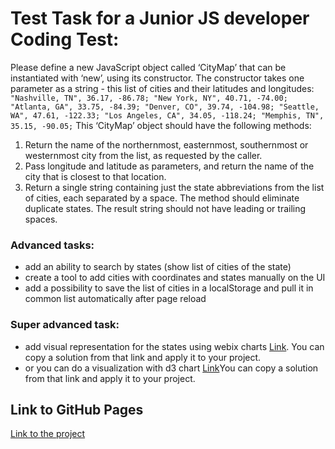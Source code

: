 # Test Task for a Junior JS developer Coding Test:
Please define a new JavaScript object called ‘CityMap’ that can be instantiated with ‘new’, using its constructor. The constructor takes one parameter as a string - this list of cities and their latitudes and longitudes:
`"Nashville, TN", 36.17, -86.78; "New York, NY", 40.71, -74.00; "Atlanta, GA", 33.75, -84.39; "Denver, CO", 39.74, -104.98; "Seattle, WA", 47.61, -122.33; "Los Angeles, CA", 34.05, -118.24; "Memphis, TN", 35.15, -90.05;`
This ‘CityMap’ object should have the following methods:
1. Return the name of the northernmost, easternmost, southernmost or westernmost city from the list, as requested by the caller.
2. Pass longitude and latitude as parameters, and return the name of the city that is closest to that location.
3. Return a single string containing just the state abbreviations from the list of cities, each separated by a space. The method should eliminate duplicate states. The result string should not have leading or trailing spaces.
### Advanced tasks:
- add an ability to search by states (show list of cities of the state)
- create a tool to add cities with coordinates and states manually on the UI
- add a possibility to save the list of cities in a localStorage and pull it in common list
automatically after page reload
### Super advanced task:
- add visual representation for the states using webix charts
[Link](​https://docs.webix.com/samples/08_chart/04_pie_chart/04_donut.html)​. You can copy a solution from that link and apply it to your project.
- or you can do a visualization with d3 chart [Link](​https://www.d3-graph-gallery.com/graph/pie_basic.html)​You can copy a solution from that link and apply it to your project.
## Link to GitHub Pages
[Link to the project](https://Ereburg.github.io/citymap/dist)
